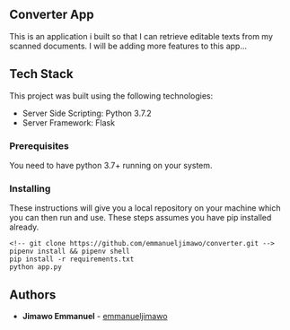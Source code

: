 ## Converter App

This is an application i built so that I can retrieve editable texts from my scanned documents.
I will be adding more features to this app...

## Tech Stack

This project was built using the following technologies:

- Server Side Scripting: Python 3.7.2
- Server Framework: Flask

### Prerequisites

You need to have python 3.7+ running on your system.

### Installing

These instructions will give you a local repository on your machine which you can then run and use. These steps assumes you have pip installed already.

```
<!-- git clone https://github.com/emmanueljimawo/converter.git -->
pipenv install && pipenv shell
pip install -r requirements.txt
python app.py
```

## Authors

- **Jimawo Emmanuel** - [emmanueljimawo](https://github.com/emmanueljimawo)
